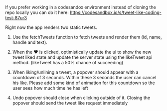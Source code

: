 If you prefer working in a codesandox environment instead of cloning the repo locally you can do it here:
https://codesandbox.io/s/tweet-like-coding-test-87ur3

Right now the app renders two static tweets.

  1. Use the fetchTweets function to fetch tweets and render them (id, name, handle and text).
  
  2. When the ♥️ is clicked, optimistically update the ui to show the new tweet liked state
     and update the server state using the likeTweet api method. 
     (likeTweet has a 50% chance of succeeding)
  
  3. When liking/unlining a tweet, a popover should appear with a countdown of 3
     seconds. Within these 3 seconds the user can cancel his like. 
     Please add some kind of animation for this countdown so the user sees how much time he
     has left

  4. Undo popover should close when clicking outside of it. Closing the popover should
     send the tweet like request immediately
